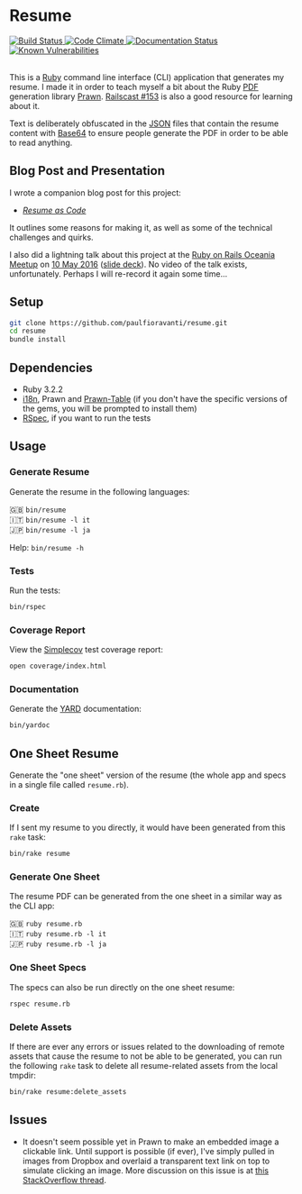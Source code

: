 # Resume

<a href="https://travis-ci.com/paulfioravanti/resume">
  <img src="https://travis-ci.com/paulfioravanti/resume.svg?branch=master" alt="Build Status" />
</a>
<a href="https://codeclimate.com/github/paulfioravanti/resume">
  <img src="https://codeclimate.com/github/paulfioravanti/resume/badges/gpa.svg" alt="Code Climate" />
</a>
<a href="https://inch-ci.org/github/paulfioravanti/resume?branch=master">
  <img src="http://inch-ci.org/github/paulfioravanti/resume.svg?branch=master" alt="Documentation Status" />
</a>
<a href="https://snyk.io/test/github/paulfioravanti/resume">
  <img src="https://snyk.io/test/github/paulfioravanti/resume/badge.svg" alt="Known Vulnerabilities" data-canonical-src="https://snyk.io/test/github/paulfioravanti/resume" style="max-width:100%;" />
</a>
<br />
<br />

This is a [Ruby][] command line interface (CLI) application that generates my
resume.  I made it in order to teach myself a bit about the Ruby [PDF][]
generation library [Prawn][]. [Railscast #153][] is also a good resource for
learning about it.

Text is deliberately obfuscated in the [JSON][] files that contain the resume
content with [Base64][] to ensure people generate the PDF in order to be able
to read anything.

## Blog Post and Presentation

I wrote a companion blog post for this project:

- _[Resume as Code][]_

It outlines some reasons for making it, as well as some of the technical
challenges and quirks.

I also did a lightning talk about this project at the [Ruby on Rails Oceania
Meetup][roro] on [10 May 2016][roro-20160510] ([slide deck][speakerdeck]). No
video of the talk exists, unfortunately. Perhaps I will re-record it again some
time...

## Setup

```sh
git clone https://github.com/paulfioravanti/resume.git
cd resume
bundle install
```

## Dependencies

- Ruby 3.2.2
- [i18n][], Prawn and [Prawn-Table][] (if you don't have the specific versions
  of the gems, you will be prompted to install them)
- [RSpec][], if you want to run the tests

## Usage

### Generate Resume

Generate the resume in the following languages:

:uk: `bin/resume`<br />
:it: `bin/resume -l it`<br />
:jp: `bin/resume -l ja`

Help: `bin/resume -h`

### Tests

Run the tests:

```sh
bin/rspec
```

### Coverage Report

View the [Simplecov][] test coverage report:

```sh
open coverage/index.html
```

### Documentation

Generate the [YARD][] documentation:

```sh
bin/yardoc
```

## One Sheet Resume

Generate the "one sheet" version of the resume (the whole app and specs in a
single file called `resume.rb`).<br />

### Create

If I sent my resume to you directly, it would have been generated from
this `rake` task:

```sh
bin/rake resume
```

### Generate One Sheet

The resume PDF can be generated from the one sheet in a similar way as the
CLI app:

:uk: `ruby resume.rb`<br />
:it: `ruby resume.rb -l it`<br />
:jp: `ruby resume.rb -l ja`

### One Sheet Specs

The specs can also be run directly on the one sheet resume:

```sh
rspec resume.rb
```

### Delete Assets

If there are ever any errors or issues related to the downloading of remote
assets that cause the resume to not be able to be generated, you can run the
following `rake` task to delete all resume-related assets from the local tmpdir:

```sh
bin/rake resume:delete_assets
```

## Issues

- It doesn't seem possible yet in Prawn to make an embedded image a clickable
  link.  Until support is possible (if ever), I've simply pulled in images from
  Dropbox and overlaid a transparent text link on top to simulate clicking an
  image.  More discussion on this issue is at
  [this StackOverflow thread][stackoverflow-transparent-link].

[Base64]: http://ruby-doc.org/stdlib-2.3.0/libdoc/base64/rdoc/Base64.html
[i18n]: https://github.com/ruby-i18n/i18n
[JSON]: https://en.wikipedia.org/wiki/JSON
[PDF]: https://en.wikipedia.org/wiki/PDF
[Prawn]: https://github.com/prawnpdf/prawn
[Prawn-Table]: https://github.com/prawnpdf/prawn-table
[Railscast #153]: http://railscasts.com/episodes/153-pdfs-with-prawn-revised
[Resume as Code]: https://paulfioravanti.com/blog/2019/06/22/resume-as-code/
[roro]: https://www.meetup.com/Ruby-On-Rails-Oceania-Sydney/
[roro-20160510]: https://www.meetup.com/Ruby-On-Rails-Oceania-Sydney/events/228886775/
[RSpec]: https://github.com/rspec/rspec
[Ruby]: https://www.ruby-lang.org/en/
[Simplecov]: https://github.com/colszowka/simplecov
[speakerdeck]: https://speakerdeck.com/paulfioravanti/resume-as-code
[stackoverflow-transparent-link]: http://stackoverflow.com/q/8289031/567863
[YARD]: https://yardoc.org/
